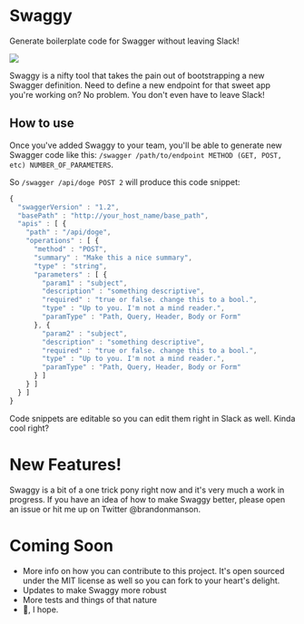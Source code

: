 # Swaggy
Generate boilerplate code for Swagger without leaving Slack!

[![](https://platform.slack-edge.com/img/add_to_slack.png)](https://slack.com/oauth/authorize?scope=incoming-webhook,commands,bot,files%3Awrite%3Auser&client_id=4460641922.158836768032&redirect_uri=https://swagger-generator.herokuapp.com/authenticate/redirect)


Swaggy is a nifty tool that takes the pain out of bootstrapping a new Swagger definition. Need to define a new endpoint for that sweet app you're working on? No problem. You don't even have to leave Slack!

## How to use
Once you've added Swaggy to your team, you'll be able to generate new Swagger code like this:
`/swagger /path/to/endpoint METHOD (GET, POST, etc) NUMBER_OF_PARAMETERS`.

So `/swagger /api/doge POST 2` will produce this code snippet:

```javascript
{
  "swaggerVersion" : "1.2",
  "basePath" : "http://your_host_name/base_path",
  "apis" : [ {
    "path" : "/api/doge",
    "operations" : [ {
      "method" : "POST",
      "summary" : "Make this a nice summary",
      "type" : "string",
      "parameters" : [ {
        "param1" : "subject",
        "description" : "something descriptive",
        "required" : "true or false. change this to a bool.",
        "type" : "Up to you. I'm not a mind reader.",
        "paramType" : "Path, Query, Header, Body or Form"
      }, {
        "param2" : "subject",
        "description" : "something descriptive",
        "required" : "true or false. change this to a bool.",
        "type" : "Up to you. I'm not a mind reader.",
        "paramType" : "Path, Query, Header, Body or Form"
      } ]
    } ]
  } ]
}
```
Code snippets are editable so you can edit them right in Slack as well. Kinda cool right?
# New Features!
Swaggy is a bit of a one trick pony right now and it's very much a work in progress. If you have an idea of how to make Swaggy better, please open an issue or hit me up on Twitter @brandonmanson.
# Coming Soon
- More info on how you can contribute to this project. It's open sourced under the MIT license as well so you can fork to your heart's delight.
- Updates to make Swaggy more robust
- More tests and things of that nature
- 🍺, I hope.
